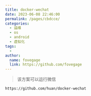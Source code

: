 ```yaml
---
title: docker-wechat
date: 2023-06-08 22:46:00
permalink: /pages/cbdcce/
categories:
  - 运维
  - os
  - android
  - 虚拟化
tags:
  - 
author: 
  name: fovegage
  link: https://github.com/fovegage
---
```

> 该方案可以运行微信

```
https://github.com/huan/docker-wechat
```